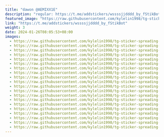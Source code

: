 ```yaml
---
title: "dawon @AEMIXX1E"
description: "regular: https://t.me/addstickers/wssssjjdddd_by_fStikBot"
featured_image: "https://raw.githubusercontent.com/kylelin1998/tg-sticker-spreading-worldwide-images/main/img/3bd16af3-35a5-44d7-9d58-20b1cd936797.jpg"
link: "https://t.me/addstickers/wssssjjdddd_by_fStikBot"
weight: 3
date: 2024-01-26T08:05:53+08:00
images:
  - https://raw.githubusercontent.com/kylelin1998/tg-sticker-spreading-worldwide-images/main/img/3bd16af3-35a5-44d7-9d58-20b1cd936797.jpg
  - https://raw.githubusercontent.com/kylelin1998/tg-sticker-spreading-worldwide-images/main/img/37018cd5-cc4b-4fb6-83fe-469a7ad2a5d9.jpg
  - https://raw.githubusercontent.com/kylelin1998/tg-sticker-spreading-worldwide-images/main/img/3b66da84-9c2e-40e4-9943-f5eba7f87683.jpg
  - https://raw.githubusercontent.com/kylelin1998/tg-sticker-spreading-worldwide-images/main/img/7c8a54f0-ab76-4c7f-a7d1-64758da1abf4.jpg
  - https://raw.githubusercontent.com/kylelin1998/tg-sticker-spreading-worldwide-images/main/img/5c2af36b-b4fd-4d01-90da-b175f986c9eb.jpg
  - https://raw.githubusercontent.com/kylelin1998/tg-sticker-spreading-worldwide-images/main/img/17014019-d189-42d2-9a1a-ce6e60218d88.jpg
  - https://raw.githubusercontent.com/kylelin1998/tg-sticker-spreading-worldwide-images/main/img/7c59490f-6fc7-4a0b-948a-b49432655b6d.jpg
  - https://raw.githubusercontent.com/kylelin1998/tg-sticker-spreading-worldwide-images/main/img/caaea3ae-c1c1-4420-93c9-7c80c02680f9.jpg
  - https://raw.githubusercontent.com/kylelin1998/tg-sticker-spreading-worldwide-images/main/img/45cf6945-29e2-4ffc-9ca1-7fae81dee67e.jpg
  - https://raw.githubusercontent.com/kylelin1998/tg-sticker-spreading-worldwide-images/main/img/13ff93d3-3142-47b5-9fea-0b21bc9a2616.jpg
  - https://raw.githubusercontent.com/kylelin1998/tg-sticker-spreading-worldwide-images/main/img/78e3240a-ccf2-4a6c-b193-18e94bd50424.jpg
  - https://raw.githubusercontent.com/kylelin1998/tg-sticker-spreading-worldwide-images/main/img/fd702aca-4cb0-4a31-9035-405063d4dacd.jpg
  - https://raw.githubusercontent.com/kylelin1998/tg-sticker-spreading-worldwide-images/main/img/f073abd6-db64-4a9c-9a6c-3285b59a9d74.jpg
  - https://raw.githubusercontent.com/kylelin1998/tg-sticker-spreading-worldwide-images/main/img/d8cc5fff-8e92-4e53-8ba6-6c557363b84a.jpg
  - https://raw.githubusercontent.com/kylelin1998/tg-sticker-spreading-worldwide-images/main/img/098181f2-e843-4cf6-9b78-e316d80b15c2.jpg
  - https://raw.githubusercontent.com/kylelin1998/tg-sticker-spreading-worldwide-images/main/img/c7601955-1116-492d-a9bf-c4a4507eed9b.jpg
  - https://raw.githubusercontent.com/kylelin1998/tg-sticker-spreading-worldwide-images/main/img/ac44d1a9-3c6d-4fa8-b54d-c4448ee773b3.jpg
  - https://raw.githubusercontent.com/kylelin1998/tg-sticker-spreading-worldwide-images/main/img/ced1375f-8570-4945-b999-d0f2635dfee5.jpg
  - https://raw.githubusercontent.com/kylelin1998/tg-sticker-spreading-worldwide-images/main/img/d8202ebe-f4d0-42de-b2ab-f1e2b13f3d22.jpg
  - https://raw.githubusercontent.com/kylelin1998/tg-sticker-spreading-worldwide-images/main/img/af9d43a9-cfec-4e16-b6da-06e199459574.jpg
---
```

